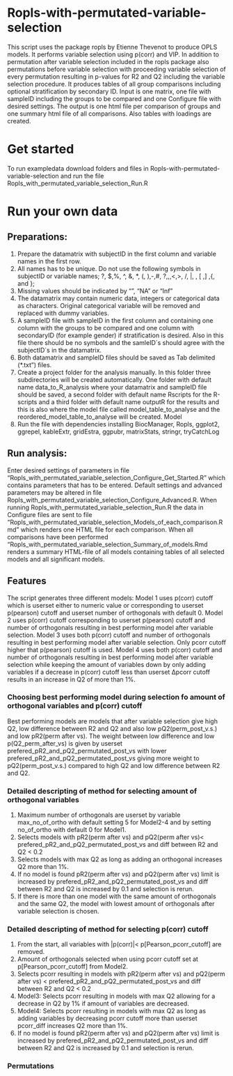 # Ropls-with-permutated-variable-selection
This script uses the package ropls by Etienne Thevenot to produce OPLS models. It performs variable selection using p(corr) and VIP. In addition to permutation after variable selection included in the ropls package also permutations before variable selection with proceeding variable selection of every permutation resulting in p-values for R2 and Q2 including the variable selection procedure. It produces tables of all group comparisons including optional stratification by secondary ID.
Input is one matrix, one file with sampleID including the groups to be compared and one Configure file with desired settings.
The output is one html file per comparison of groups and one summary html file of all comparisons. Also tables with loadings are created.

# Get started
To run exampledata download folders and files in Ropls-with-permutated-variable-selection and run the file Ropls_with_permutated_variable_selection_Run.R

# Run your own data
## Preparations:
1.	Prepare the datamatrix with subjectID in the first column and variable names in the first row. 
2.	All names has to be unique. Do not use the following symbols in subjectID or variable names; ?, $,%, ^, &, *, (, ),-,#, ?,,,<,>, /, |, \, [ ,] ,{, and };
3.	Missing values should be indicated by “”, “NA” or “Inf”
4.	The datamatrix may contain numeric data, integers or categorical data as characters. Original categorical variable will be removed and replaced with dummy variables.
2. A sampleID file with sampleID in the first column and containing one column with the groups to be compared and one column with secondaryID (for example gender) if stratification is desired. Also in this file there should be no symbols and the samleID´s should agree with the subjectID´s in the datamatrix.
3. Both datamatrix and sampleID files should be saved as Tab delimited (*.txt”) files. 
4. Create a project folder for the analysis manually. In this folder three subdirectories will be created automatically. One folder with default name data_to_R_analysis where your datamatrix and sampleID file should be saved, a second folder with default name Rscripts for the R-scripts and a third folder with default name outputR for the results and this is also where the model file called model_table_to_analyse and the reordered_model_table_to_analyse will be created. Model
5. Run the file with dependencies installing BiocManager, Ropls, ggplot2, ggrepel, kableExtr, gridEstra, ggpubr, matrixStats, stringr, tryCatchLog 

## Run analysis:
Enter desired settings of parameters in file “Ropls_with_permutated_variable_selection_Configure_Get_Started.R” which contains parameters that has to be entered. Default settings and advanced parameters may be altered in file Ropls_with_permutated_variable_selection_Configure_Advanced.R. When running Ropls_with_permutated_variable_selection_Run.R the data in Configure files are sent to file “Ropls_with_permutated_variable_selection_Models_of_each_comparison.Rmd” which renders one HTML file for each comparison. When all comparisons have been performed “Ropls_with_permutated_variable_selection_Summary_of_models.Rmd renders a summary HTML-file of all models containing tables of all selected models and all significant models.

## Features
The script generates three different models: 
Model 1 uses p(corr) cutoff which is userset either to numeric value or corresponding to userset p(pearson) cutoff and userset number of orthogonals with default 0. 
Model 2 uses p(corr) cutoff corresponding to userset p(pearson) cutoff and number of orthogonals resulting in best performing model after variable selection. 
Model 3 uses both p(corr) cutoff and number of orthogonals resulting in best performing model after variable selection. Only pcorr cutoff higher that p(pearson) cutoff is used.
Model 4 uses both p(corr) cutoff and number of orthogonals resulting in best performing model after variable selection while keeping the amount of variables down by only adding variables if a decrease in p(corr) cutoff less than userset Δpcorr cutoff results in an increase in Q2 of more than 1%.

### Choosing best performing model during selection fo amount of orthogonal variables and p(corr) cutoff
Best performing models are models that after variable selection give high Q2, low difference between R2 and Q2 and also low pQ2(perm_post_v.s.) and low pR2(perm after vs). The weight between low difference and low p(Q2_perm_after_vs) is given by userset prefered_pR2_and_pQ2_permutated_post_vs with lower prefered_pR2_and_pQ2_permutated_post_vs giving more weight to pQ2(perm_post_v.s.) compared to high Q2 and low difference between R2 and Q2.

### Detailed descripting of method for selecting amount of orthogonal variables 
1)	Maximum number of orthogonals are userset by variable max_no_of_ortho with default setting 5 for Model2-4 and by setting no_of_ortho with default 0 for Model1.
2)	Selects models with pR2(perm after vs) and pQ2(perm after vs)< prefered_pR2_and_pQ2_permutated_post_vs and diff between R2 and Q2 < 0.2
3)	Selects models with max Q2 as long as adding an orthogonal increases Q2 more than 1%.
4)	If no model is found pR2(perm after vs) and pQ2(perm after vs) limit is increased by prefered_pR2_and_pQ2_permutated_post_vs and diff between R2 and Q2 is increased by 0.1 and selection is rerun.
5)	If there is more than one model with the same amount of orthogonals and the same Q2, the model with lowest amount of orthogonals after variable selection is chosen.

### Detailed descripting of method for selecting p(corr) cutoff
1)	From the start, all variables with |p(corr)|< p[Pearson_pcorr_cutoff] are removed.
2)	Amount of orthogonals selected when using pcorr cutoff set at p[Pearson_pcorr_cutoff] from Model2.
3)	Selects pcorr resulting in models with pR2(perm after vs) and pQ2(perm after vs) < prefered_pR2_and_pQ2_permutated_post_vs and diff between R2 and Q2 < 0.2
4)	Model3: Selects pcorr resulting in models with max Q2 allowing for a decrease in Q2 by 1% if amount of variables are decreased.
5)	Model4: Selects pcorr resulting in models with max Q2 as long as adding variables by decreasing pcorr cutoff more than userset pcorr_diff increases Q2 more than 1%.
6)	If no model is found pR2(perm after vs) and pQ2(perm after vs) limit is increased by prefered_pR2_and_pQ2_permutated_post_vs and diff between R2 and Q2 is increased by 0.1 and selection is rerun. 

### Permutations


